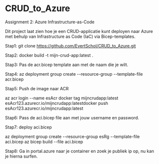 # CRUD_to_Azure
Assignment 2: Azure Infrastructure-as-Code 

Dit project laat zien hoe je een CRUD-applicatie kunt deployen naar Azure met behulp van Infrastructure as Code (IaC) via Bicep-templates.

Stap1:
git clone https://github.com/EvertSchol/CRUD_to_Azure.git

Stap2:
docker build -t mijn-crud-app:latest .

Stap3:
Pas de acr.bicep template aan met de naam die je wilt.

Stap4:
az deployment group create --resource-group <naamnaarkeuze> --template-file acr.bicep

Stap5:
Push de image naar ACR

az acr login --name esAcr
docker tag mijncrudapp:latest esAcr123.azurecr.io/mijncrudapp:latestdocker push esAcr123.azurecr.io/mijncrudapp:latest

Stap6:
Pass de aci.bicep file aan met jouw username en password.

Stap7:
deploy aci.bicep

az deployment group create --resource-group esRg --template-file aci.bicep
az bicep build --file aci.bicep


Stap8:
Ga in portal.azure naar je container en zoek je publiek ip op, nu kan je hierna surfen.  
